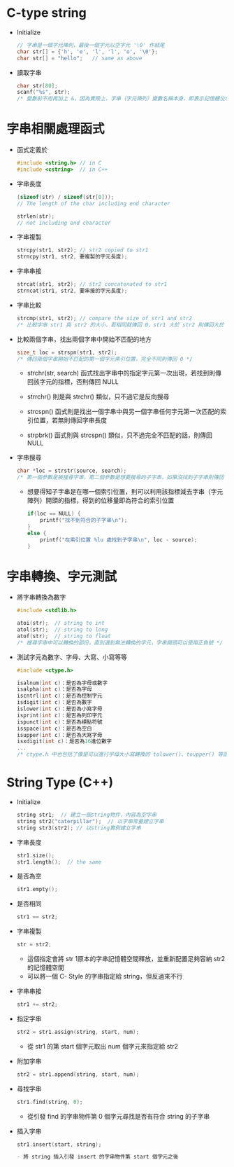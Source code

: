 # C-type string

- Initialize

    ```c
    // 字串是一個字元陣列，最後一個字元以空字元 '\0' 作結尾
	char str[] = {'h', 'e', 'l', 'l', 'o', '\0'};
	char str[] = "hello";   // same as above
    ```
- 讀取字串

    ```c
    char str[80];
    scanf("%s", str);
    /* 變數前不用再加上 &，因為實際上，字串（字元陣列）變數名稱本身，即表示記憶體位址資訊 */
    ```

# 字串相關處理函式

- 函式定義於

    ```cpp
    #include <string.h> // in C
    #include <cstring>  // in C++
    ```

- 字串長度

    ```c
	(sizeof(str) / sizeof(str[0]));
    // The length of the char including end character
    
    strlen(str);
    // not including end character
    ```

- 字串複製

    ```c
	strcpy(str1, str2); // str2 copied to str1
    strncpy(str1, str2, 要複製的字元長度);
    ```

- 字串串接

    ```c
	strcat(str1, str2); // str2 concatenated to str1
    strncat(str1, str2, 要串接的字元長度);
    ```

- 字串比較

    ```c
	strcmp(str1, str2); // compare the size of str1 and str2
	/* 比較字串 str1 與 str2 的大小，若相同就傳回 0，str1 大於 str2 則傳回大於 0 的值，小於則傳回小於 0 的值，比較的標準是依字典順序 */
    ```

- 比較兩個字串，找出兩個字串中開始不匹配的地方

    ```c
    size_t loc = strspn(str1, str2);
    /* 傳回兩個字串開始不匹配的第一個字元索引位置，完全不同則傳回 0 */
    ```

    - strchr(str, search) 函式找出字串中的指定字元第一次出現，若找到則傳回該字元的指標，否則傳回 NULL

    - strrchr() 則是與 strchr() 類似，只不過它是反向搜尋

    - strcspn() 函式則是找出一個字串中與另一個字串任何字元第一次匹配的索引位置，若無則傳回字串長度

    - strpbrk() 函式則與 strcspn() 類似，只不過完全不匹配的話，則傳回 NULL

- 字串搜尋

    ```c
    char *loc = strstr(source, search);
    /* 第一個參數是被搜尋字串，第二個參數是想要搜尋的子字串，如果沒找到子字串則傳回 NULL，如果搜尋到第一個符合的子字串，則傳回符合位置的指標 */
    ```

    - 想要得知子字串是在哪一個索引位置，則可以利用該指標減去字串（字元陣列）開頭的指標，得到的位移量即為符合的索引位置

        ```c
        if(loc == NULL) {
            printf("找不到符合的子字串\n");
        }
        else {
            printf("在索引位置 %lu 處找到子字串\n", loc - source);
        }
        ```

# 字串轉換、字元測試

- 將字串轉換為數字

    ```c
    #include <stdlib.h>

    atoi(str);  // string to int
    atol(str);  // string to long
    atof(str);  // string to float
    /* 搜尋字串中可以轉換的部份，直到遇到無法轉換的字元，字串開頭可以使用正負號 */
    ```

- 測試字元為數字、字母、大寫、小寫等等

    ```c
    #include <ctype.h>

    isalnum(int c)：是否為字母或數字
    isalpha(int c)：是否為字母
    iscntrl(int c)：是否為控制字元
    isdigit(int c)：是否為數字
    islower(int c)：是否為小寫字母
    isprint(int c)：是否為列印字元
    ispunct(int c)：是否為標點符號
    isspace(int c)：是否為空白
    isupper(int c)：是否為大寫字母
    isxdigit(int c)：是否為16進位數字
    ...
    /* ctype.h 中也包括了像是可以進行字母大小寫轉換的 tolower()、toupper() 等函式 */
    ```

# String Type (C++)

- Initialize

    ```cpp
	string str1;  // 建立一個string物件，內容為空字串
    string str2("caterpillar");  // 以字串常量建立字串
    string str3(str2); // 以string實例建立字串
    ```

- 字串長度

    ```cpp
	str1.size();
    str1.length();  // the same
    ```

- 是否為空

	```cpp
    str1.empty();
    ```
		
- 是否相同

    ```cpp
    str1 == str2;
    ```

- 字串複製

    ```cpp
    str = str2;
    ```

    - 這個指定會將 str 1原本的字串記憶體空間釋放，並重新配置足夠容納 str2 的記憶體空間
    - 可以將一個 C- Style 的字串指定給 string，但反過來不行

- 字串串接
	
    ```cpp
    str1 += str2;
    ```

- 指定字串

    ```cpp
	str2 = str1.assign(string, start, num);
    ```

    - 從 str1 的第 start 個字元取出 num 個字元來指定給 str2

- 附加字串

	```cpp
    str2 = str1.append(string, start, num);
    ```

- 尋找字串

    ```cpp
	str1.find(string, 0);
    ```

    - 從引發 find 的字串物件第 0 個字元尋找是否有符合 string 的子字串

- 插入字串

    ```cpp
	str1.insert(start, string);

    - 將 string 插入引發 insert 的字串物件第 start 個字元之後